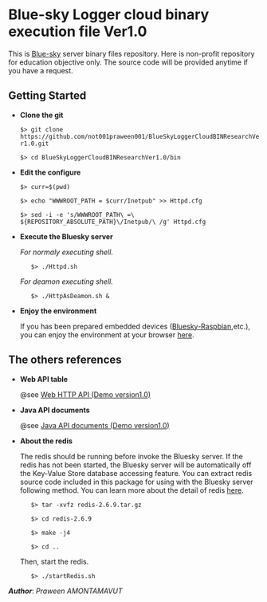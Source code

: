 Blue-sky Logger cloud binary execution file Ver1.0
===================================================
This is [Blue-sky](http://www.bluesky-cps.org) server binary files repository. Here is non-profit repository for education objective only. The source code will be provided anytime if you have a request.

Getting Started
---------------
- **Clone the git**

  ```$> git clone https://github.com/not001praween001/BlueSkyLoggerCloudBINResearchVer1.0.git```

  ```$> cd BlueSkyLoggerCloudBINResearchVer1.0/bin```
 
- **Edit the configure**

  ```$> curr=$(pwd)```

  ```$> echo "WWWROOT_PATH = $curr/Inetpub" >> Httpd.cfg```
 
  ```$> sed -i -e 's/WWWROOT_PATH\ =\ ${REPOSITORY_ABSOLUTE_PATH}\/Inetpub/\ /g' Httpd.cfg```
  
- **Execute the Bluesky server**

  *For normaly executing shell.*
	
  ```	$> ./Httpd.sh```

  *For deamon executing shell.*
	
  ```	$> ./HttpAsDeamon.sh &```
	
- **Enjoy the environment**

  If you has been prepared embedded devices ([Bluesky-Raspbian](https://github.com/not001praween001/Raspberry-Pi-CPS-SN-trial),etc.), you can enjoy the environment at your browser [here](http://127.0.0.1:8189).

The others references
---------------------

- **Web API table**

  @see [Web HTTP API (Demo version1.0)](http://www.bluesky-cps.org/Blue-skyLogger)

- **Java API documents**

  @see [Java API documents (Demo version1.0)](http://www.bluesky-cps.org/Blue-skyLogger/DemoVer1-APIDoc)

- **About the redis**

  The redis should be running before invoke the Bluesky server. If the redis has not been started, the Bluesky server will be automatically off the Key-Value Store database accessing feature. You can extract redis source code included in this package for using with the Bluesky server following method. You can learn more about the detail of redis [here](http://redis.io/). 

  ```	$> tar -xvfz redis-2.6.9.tar.gz```
	
  ```	$> cd redis-2.6.9```
	
  ```	$> make -j4```
	
  ```	$> cd ..```

  Then, start the redis.
	
  ```	$> ./startRedis.sh```

***Author***: *Praween AMONTAMAVUT*
